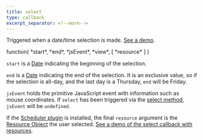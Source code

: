 ```yaml
---
title: select
type: callback
excerpt_separator: <!--more-->
---
```


Triggered when a date/time selection is made.<!--more--> [See a demo](date-clicking-selecting-demo).

<div class='spec' markdown='1'>
function( *start*, *end*, *jsEvent*, *view*, [ *resource* ] )
</div>

`start` is a [Date](date-object) indicating the beginning of the selection.

`end` is a [Date](date-object) indicating the end of the selection. It is an exclusive value, so if the selection is all-day, and the last day is a Thursday, `end` will be Friday.

`jsEvent` holds the primitive JavaScript event with information such as mouse coordinates. If `select` has been triggered via the [select method](Calendar-select), `jsEvent` will be `undefined`.

If the [Scheduler plugin](scheduler) is installed, the final `resource` argument is the [Resource Object](resource-object) the user selected. [See a demo of the select callback with resources](date-clicking-selecting-resource-demo).
